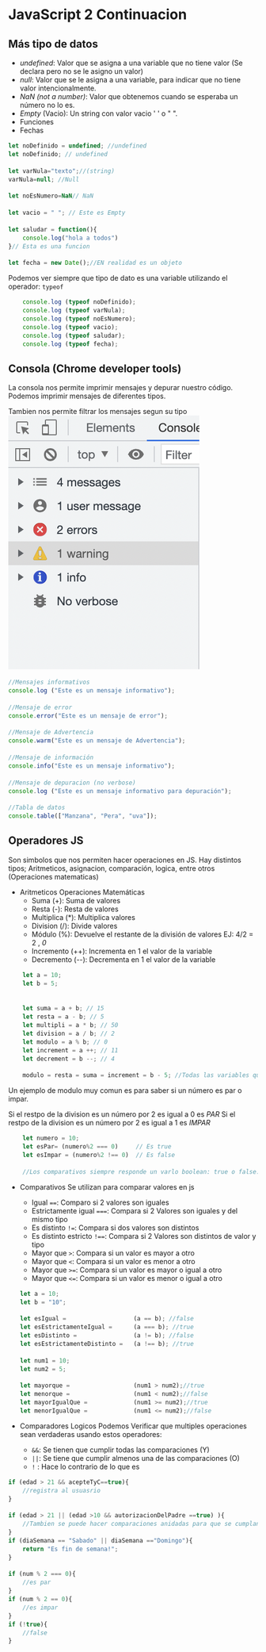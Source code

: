 # JavaScript 2 Continuacion

## Más tipo de datos
- *undefined*: Valor que se asigna a una variable que no tiene valor (Se declara pero no se le asigno un valor)
- *null*: Valor que se le asigna a una variable, para indicar que no tiene valor intencionalmente.
- *NaN (not a number)*: Valor que obtenemos cuando se esperaba un número no lo es.
- *Empty* (Vacio): Un string con valor vacio ' ' o  " ".
- Funciones 
- Fechas  



```js
let noDefinido = undefined; //undefined
let noDefinido; // undefined

let varNula="texto";//(string)
varNula=null; //Null

let noEsNumero=NaN// NaN

let vacio = " "; // Este es Empty

let saludar = function(){
    console.log("hola a todos")
}// Esta es una funcion

let fecha = new Date();//EN realidad es un objeto

```
Podemos ver siempre que tipo de dato es una variable utilizando el operador:
`typeof`

```js
    console.log (typeof noDefinido);
    console.log (typeof varNula);
    console.log (typeof noEsNumero);
    console.log (typeof vacio);
    console.log (typeof saludar);
    console.log (typeof fecha);
```

## Consola (Chrome developer tools)

La consola nos permite imprimir mensajes y depurar  nuestro código. Podemos imprimir mensajes de diferentes tipos.

Tambien nos permite filtrar los mensajes segun su tipo
![Tipos de mensajes en consola ](images/mensajes-de-consola.png)

```js
//Mensajes informativos
console.log ("Este es un mensaje informativo");

//Mensaje de error
console.error("Este es un mensaje de error");

//Mensaje de Advertencia
console.warm("Este es un mensaje de Advertencia");

//Mensaje de información
console.info("Este es un mensaje informativo");

//Mensaje de depuracion (no verbose)
console.log ("Este es un mensaje informativo para depuración");

//Tabla de datos
console.table(["Manzana", "Pera", "uva"]);

```

## Operadores JS

Son simbolos que nos permiten hacer operaciones en JS. Hay distintos tipos; Aritmeticos, asignacion, comparación, logica, entre otros (Operaciones matematicas)

- Aritmeticos
Operaciones Matemáticas
    - Suma (+): Suma de valores
    - Resta (-): Resta de valores
    - Multiplica (*): Multiplica valores
    - Division (/): Divide valores
    - Módulo (%): Devuelve el restante de la división de valores 
        EJ: 4/2 = 2 , *0*
    - Incremento (++): Incrementa en 1 el valor de la variable
    - Decremento (--): Decrementa en 1 el valor de la variable

```js
    let a = 10;
    let b = 5;


    let suma = a + b; // 15
    let resta = a - b; // 5
    let multipli = a * b; // 50
    let division = a / b; // 2
    let modulo = a % b; // 0 
    let increment = a ++; // 11
    let decrement = b --; // 4

    modulo = resta = suma = increment = b - 5; //Todas las variables quedan valiendo 0 ya que tomaron el valor del calculo realizado entre b - 5 = 0.
```

Un ejemplo de modulo muy comun es para saber si un número es par o impar.

Si el restpo de la division es un número por 2 es igual a 0 es *PAR*
Si el restpo de la division es un número por 2 es igual a 1 es *IMPAR*

```js
    let numero = 10;
    let esPar= (numero%2 === 0)     // Es true
    let esImpar = (numero%2 !== 0)  // Es false

    //Los comparativos siempre responde un varlo boolean: true o false. pues lo que hace es hacer preguntas.
```
- Comparativos
Se utilizan para comparar valores en js
    - Igual `==`: Comparo si 2 valores son iguales
    - Estrictamente igual `===`: Compara si 2 Valores son iguales y del mismo tipo
    - Es distinto `!=`: Compara si dos valores son distintos
    - Es distinto estricto `!==`: Compara si 2 Valores son distintos de valor y tipo
    - Mayor que `>`: Compara si un valor es mayor a otro
    - Mayor que `<`: Compara si un valor es menor a otro
    - Mayor que `>=`: Compara si un valor es mayor o igual a otro
    - Mayor que `<=`: Compara si un valor es menor o igual a otro

    ```js
    let a = 10;
    let b = "10";

    let esIgual =                   (a == b); //false
    let esEstrictamenteIgual =      (a === b); //true
    let esDistinto =                (a != b); //false
    let esEstrictamenteDistinto =   (a !== b); //true

    let num1 = 10;
    let num2 = 5;

    let mayorque =                  (num1 > num2);//true
    let menorque =                  (num1 < num2);//false
    let mayorIgualQue =             (num1 >= num2);//true
    let menorIgualQue =             (num1 <= num2);//false
    ```

- Comparadores Logicos
Podemos Verificar que multiples operaciones sean verdaderas usando estos operadores:
    - `&&`: Se tienen que cumplir todas las comparaciones (Y)
    - `||`: Se tiene que cumplir almenos una de las comparaciones (O)
    - `!` : Hace lo contrario de lo que es
```js
if (edad > 21 && acepteTyC==true){
    //registra al usuasrio
} 

if (edad > 21 || (edad >10 && autorizacionDelPadre ==true) ){
    //Tambien se puede hacer comparaciones anidadas para que se cumplan las condiciones
}
if (diaSemana == "Sabado" || diaSemana =="Domingo"){
    return "Es fin de semana!";
}

if (num % 2 === 0){
    //es par
}
if (num % 2 == 0){
    //es impar
}
if (!true){
    //false
}
    
```